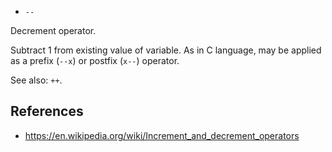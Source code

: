 - `--`

Decrement operator.

Subtract 1 from existing value of variable. As in C language, may be applied as
a prefix (`--x`) or postfix (`x--`) operator.

See also: `++`.

## References

- https://en.wikipedia.org/wiki/Increment_and_decrement_operators
